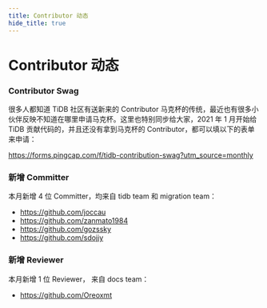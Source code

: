 ```yaml
---
title: Contributor 动态
hide_title: true
---
```


# Contributor 动态

### Contributor Swag

很多人都知道 TiDB 社区有送新来的 Contributor 马克杯的传统，最近也有很多小伙伴反映不知道在哪里申请马克杯。这里也特别同步给大家，2021 年 1 月开始给 TiDB 贡献代码的，并且还没有拿到马克杯的 Contributor，都可以填以下的表单来申请：

https://forms.pingcap.com/f/tidb-contribution-swag?utm_source=monthly



### 新增 Committer

本月新增 4 位 Committer，均来自 tidb team 和 migration team：

- https://github.com/joccau
- https://github.com/zanmato1984
- https://github.com/gozssky
- https://github.com/sdojjy

### 新增 Reviewer

本月新增 1 位 Reviewer， 来自 docs team： 

- https://github.com/Oreoxmt
